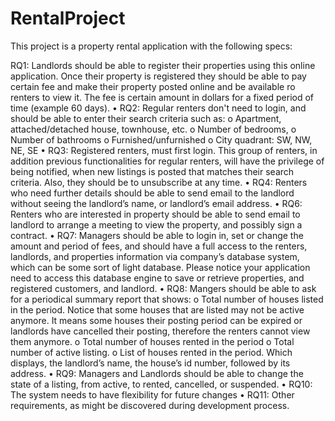 # RentalProject

This project is a property rental application with the following specs:

RQ1: Landlords should be able to register their properties using this online application. Once their property
is registered they should be able to pay certain fee and make their property posted online and be available ro
renters to view it. The fee is certain amount in dollars for a fixed period of time (example 60 days).
• RQ2: Regular renters don't need to login, and should be able to enter their search criteria such as:
o Apartment, attached/detached house, townhouse, etc.
o Number of bedrooms,
o Number of bathrooms
o Furnished/unfurnished
o City quadrant: SW, NW, NE, SE
• RQ3: Registered renters, must first login. This group of renters, in addition previous functionalities for
regular renters, will have the privilege of being notified, when new listings is posted that matches their
search criteria. Also, they should be to unsubscribe at any time.
• RQ4: Renters who need further details should be able to send email to the landlord without seeing the
landlord’s name, or landlord’s email address.
• RQ6: Renters who are interested in property should be able to send email to landlord to arrange a meeting to
view the property, and possibly sign a contract.
• RQ7: Managers should be able to login in, set or change the amount and period of fees, and should have a
full access to the renters, landlords, and properties information via company’s database system, which can
be some sort of light database. Please notice your application need to access this database engine to save or
retrieve properties, and registered customers, and landlord.
• RQ8: Mangers should be able to ask for a periodical summary report that shows:
o Total number of houses listed in the period. Notice that some houses that are listed may not be
active anymore. It means some houses their posting period can be expired or landlords have
cancelled their posting, therefore the renters cannot view them anymore.
o Total number of houses rented in the period
o Total number of active listing.
o List of houses rented in the period. Which displays, the landlord’s name, the house’s id number,
followed by its address.
• RQ9: Managers and Landlords should be able to change the state of a listing, from active, to rented,
cancelled, or suspended.
• RQ10: The system needs to have flexibility for future changes
• RQ11: Other requirements, as might be discovered during development process.
